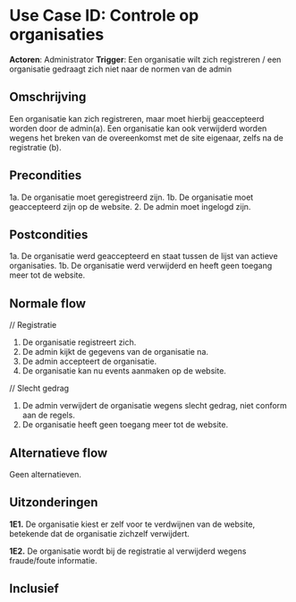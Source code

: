 # Use Case ID: Controle op organisaties

**Actoren**: Administrator 
**Trigger**: Een organisatie wilt zich registreren / een organisatie gedraagt zich niet naar de normen van de admin

## Omschrijving

Een organisatie kan zich registreren, maar moet hierbij geaccepteerd worden door de admin(a). Een organisatie kan ook verwijderd worden wegens het breken van de overeenkomst met de site eigenaar, zelfs na de registratie (b).

## Precondities

1a. De organisatie moet geregistreerd zijn.
1b. De organisatie moet geaccepteerd zijn op de website.
2. De admin moet ingelogd zijn.


## Postcondities

1a. De organisatie werd geaccepteerd en staat tussen de lijst van actieve organisaties.
1b. De organisatie werd verwijderd en heeft geen toegang meer tot de website.

## Normale flow
// Registratie
1. De organisatie registreert zich.
2. De admin kijkt de gegevens van de organisatie na.
3. De admin accepteert de organisatie.
4. De organisatie kan nu events aanmaken op de website.

// Slecht gedrag
1. De admin verwijdert de organisatie wegens slecht gedrag, niet conform aan de regels.
2. De organisatie heeft geen toegang meer tot de website.

## Alternatieve flow

Geen alternatieven.

## Uitzonderingen

**1E1.**	De organisatie kiest er zelf voor te verdwijnen van de website, betekende dat de organisatie zichzelf verwijdert.

**1E2.**	De organisatie wordt bij de registratie al verwijderd wegens fraude/foute informatie.

## Inclusief
